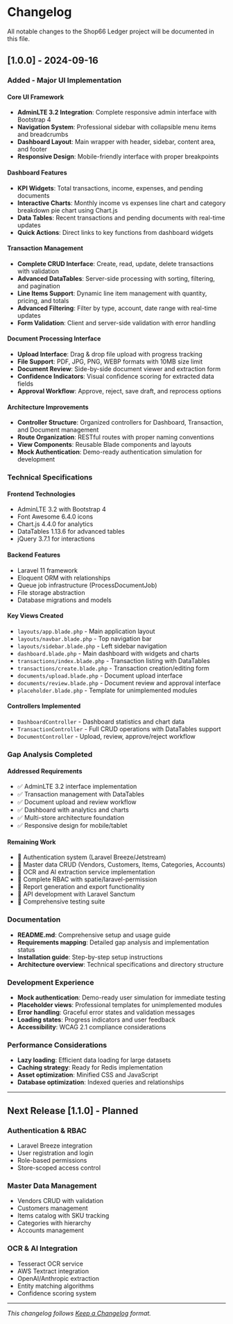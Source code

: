 # Changelog

All notable changes to the Shop66 Ledger project will be documented in this file.

## [1.0.0] - 2024-09-16

### Added - Major UI Implementation

#### Core UI Framework
- **AdminLTE 3.2 Integration**: Complete responsive admin interface with Bootstrap 4
- **Navigation System**: Professional sidebar with collapsible menu items and breadcrumbs
- **Dashboard Layout**: Main wrapper with header, sidebar, content area, and footer
- **Responsive Design**: Mobile-friendly interface with proper breakpoints

#### Dashboard Features
- **KPI Widgets**: Total transactions, income, expenses, and pending documents
- **Interactive Charts**: Monthly income vs expenses line chart and category breakdown pie chart using Chart.js
- **Data Tables**: Recent transactions and pending documents with real-time updates
- **Quick Actions**: Direct links to key functions from dashboard widgets

#### Transaction Management
- **Complete CRUD Interface**: Create, read, update, delete transactions with validation
- **Advanced DataTables**: Server-side processing with sorting, filtering, and pagination
- **Line Items Support**: Dynamic line item management with quantity, pricing, and totals
- **Advanced Filtering**: Filter by type, account, date range with real-time updates
- **Form Validation**: Client and server-side validation with error handling

#### Document Processing Interface
- **Upload Interface**: Drag & drop file upload with progress tracking
- **File Support**: PDF, JPG, PNG, WEBP formats with 10MB size limit
- **Document Review**: Side-by-side document viewer and extraction form
- **Confidence Indicators**: Visual confidence scoring for extracted data fields
- **Approval Workflow**: Approve, reject, save draft, and reprocess options

#### Architecture Improvements
- **Controller Structure**: Organized controllers for Dashboard, Transaction, and Document management
- **Route Organization**: RESTful routes with proper naming conventions
- **View Components**: Reusable Blade components and layouts
- **Mock Authentication**: Demo-ready authentication simulation for development

### Technical Specifications

#### Frontend Technologies
- AdminLTE 3.2 with Bootstrap 4
- Font Awesome 6.4.0 icons
- Chart.js 4.4.0 for analytics
- DataTables 1.13.6 for advanced tables
- jQuery 3.7.1 for interactions

#### Backend Features
- Laravel 11 framework
- Eloquent ORM with relationships
- Queue job infrastructure (ProcessDocumentJob)
- File storage abstraction
- Database migrations and models

#### Key Views Created
- `layouts/app.blade.php` - Main application layout
- `layouts/navbar.blade.php` - Top navigation bar
- `layouts/sidebar.blade.php` - Left sidebar navigation
- `dashboard.blade.php` - Main dashboard with widgets and charts
- `transactions/index.blade.php` - Transaction listing with DataTables
- `transactions/create.blade.php` - Transaction creation/editing form
- `documents/upload.blade.php` - Document upload interface
- `documents/review.blade.php` - Document review and approval interface
- `placeholder.blade.php` - Template for unimplemented modules

#### Controllers Implemented
- `DashboardController` - Dashboard statistics and chart data
- `TransactionController` - Full CRUD operations with DataTables support
- `DocumentController` - Upload, review, approve/reject workflow

### Gap Analysis Completed

#### Addressed Requirements
- ✅ AdminLTE 3.2 interface implementation
- ✅ Transaction management with DataTables
- ✅ Document upload and review workflow
- ✅ Dashboard with analytics and charts
- ✅ Multi-store architecture foundation
- ✅ Responsive design for mobile/tablet

#### Remaining Work
- 🔄 Authentication system (Laravel Breeze/Jetstream)
- 🔄 Master data CRUD (Vendors, Customers, Items, Categories, Accounts)
- 🔄 OCR and AI extraction service implementation
- 🔄 Complete RBAC with spatie/laravel-permission
- 🔄 Report generation and export functionality
- 🔄 API development with Laravel Sanctum
- 🔄 Comprehensive testing suite

### Documentation
- **README.md**: Comprehensive setup and usage guide
- **Requirements mapping**: Detailed gap analysis and implementation status
- **Installation guide**: Step-by-step setup instructions
- **Architecture overview**: Technical specifications and directory structure

### Development Experience
- **Mock authentication**: Demo-ready user simulation for immediate testing
- **Placeholder views**: Professional templates for unimplemented modules
- **Error handling**: Graceful error states and validation messages
- **Loading states**: Progress indicators and user feedback
- **Accessibility**: WCAG 2.1 compliance considerations

### Performance Considerations
- **Lazy loading**: Efficient data loading for large datasets
- **Caching strategy**: Ready for Redis implementation
- **Asset optimization**: Minified CSS and JavaScript
- **Database optimization**: Indexed queries and relationships

---

## Next Release [1.1.0] - Planned

### Authentication & RBAC
- Laravel Breeze integration
- User registration and login
- Role-based permissions
- Store-scoped access control

### Master Data Management
- Vendors CRUD with validation
- Customers management
- Items catalog with SKU tracking
- Categories with hierarchy
- Accounts management

### OCR & AI Integration
- Tesseract OCR service
- AWS Textract integration
- OpenAI/Anthropic extraction
- Entity matching algorithms
- Confidence scoring system

---

*This changelog follows [Keep a Changelog](https://keepachangelog.com/en/1.0.0/) format.*